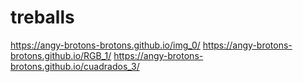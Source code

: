 # treballs
https://angy-brotons-brotons.github.io/img_0/
https://angy-brotons-brotons.github.io/RGB_1/
https://angy-brotons-brotons.github.io/cuadrados_3/
